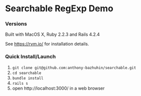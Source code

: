 # Searchable RegExp Demo #

### Versions ###

Built with MacOS X, Ruby 2.2.3 and Rails 4.2.4

See https://rvm.io/ for installation details.

### Quick Install/Launch ###

1. `git clone git@github.com:anthony-bazhuhin/searchable.git`
2. `cd searchable`
3. `bundle install`
4. `rails s`
5. open http://localhost:3000/ in a web browser

